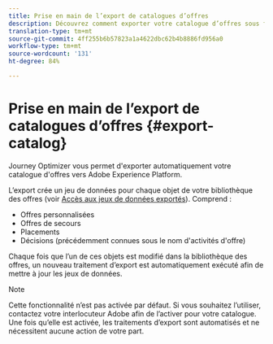 ```yaml
---
title: Prise en main de l’export de catalogues d’offres
description: Découvrez comment exporter votre catalogue d’offres sous forme de jeu de données.
translation-type: tm+mt
source-git-commit: 4ff255b6b57823a1a4622dbc62b4b8886fd956a0
workflow-type: tm+mt
source-wordcount: '131'
ht-degree: 84%

---
```


# Prise en main de l’export de catalogues d’offres {#export-catalog}

Journey Optimizer vous permet d&#39;exporter automatiquement votre catalogue d&#39;offres vers Adobe Experience Platform.

L’export crée un jeu de données pour chaque objet de votre bibliothèque des offres (voir [Accès aux jeux de données exportés](../export-catalog/access-dataset.md)). Comprend :

* Offres personnalisées
* Offres de secours
* Placements
* Décisions (précédemment connues sous le nom d&#39;activités d&#39;offre)

Chaque fois que l’un de ces objets est modifié dans la bibliothèque des offres, un nouveau traitement d’export est automatiquement exécuté afin de mettre à jour les jeux de données.

>[!NOTE]
>
>Cette fonctionnalité n’est pas activée par défaut. Si vous souhaitez l’utiliser, contactez votre interlocuteur Adobe afin de l’activer pour votre catalogue. Une fois qu’elle est activée, les traitements d’export sont automatisés et ne nécessitent aucune action de votre part.
